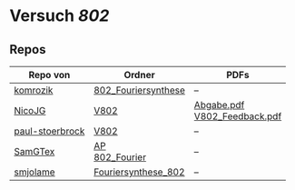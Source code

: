 # Versuch *802*

## Repos

|                 Repo von                 |                                                                                   Ordner                                                                                    |                                                                                                                               PDFs                                                                                                                                |
|------------------------------------------|-----------------------------------------------------------------------------------------------------------------------------------------------------------------------------|-------------------------------------------------------------------------------------------------------------------------------------------------------------------------------------------------------------------------------------------------------------------|
|[komrozik](../repo/komrozik)              |[802_Fouriersynthese](https://github.com/komrozik/AP2019/tree/master/802_Fouriersynthese)                                                                                    |–                                                                                                                                                                                                                                                                  |
|[NicoJG](../repo/NicoJG)                  |[V802](https://github.com/NicoJG/Anfaengerpraktikum/tree/master/V802)                                                                                                        |[Abgabe.pdf](https://docs.google.com/viewer?url=https://github.com/NicoJG/Anfaengerpraktikum/raw/master/V802/Abgabe.pdf)<br/>[V802_Feedback.pdf](https://docs.google.com/viewer?url=https://github.com/NicoJG/Anfaengerpraktikum/raw/master/V802/V802_Feedback.pdf)|
|[paul-stoerbrock](../repo/paul-stoerbrock)|[V802](https://github.com/paul-stoerbrock/Praktikum/tree/master/V802)                                                                                                        |–                                                                                                                                                                                                                                                                  |
|[SamGTex](../repo/SamGTex)                |[AP](https://github.com/SamGTex/Physik_Praktikum_Samuel_Max/tree/master/AP)<br/>[802_Fourier](https://github.com/SamGTex/Physik_Praktikum_Samuel_Max/tree/master/802_Fourier)|–                                                                                                                                                                                                                                                                  |
|[smjolame](../repo/smjolame)              |[Fouriersynthese_802](https://github.com/smjolame/Praktikum_1/tree/master/Fouriersynthese_802)                                                                               |–                                                                                                                                                                                                                                                                  |
